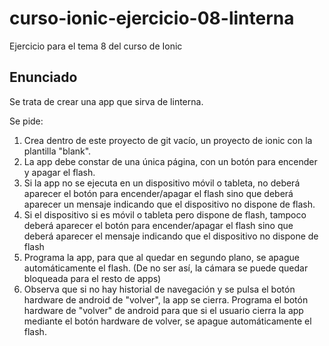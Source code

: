 # curso-ionic-ejercicio-08-linterna
Ejercicio para el tema 8 del curso de Ionic

## Enunciado

Se trata de crear una app que sirva de linterna.

Se pide: 

1) Crea dentro de este proyecto de git vacío, un proyecto de ionic con la plantilla "blank".
2) La app debe constar de una única página, con un botón para encender y apagar el flash.
3) Si la app no se ejecuta en un dispositivo móvil o tableta, no deberá aparecer el botón para encender/apagar el flash sino que deberá aparecer un mensaje indicando que el dispositivo no dispone de flash.
4) Si el dispositivo si es móvil o tableta pero dispone de flash, tampoco deberá aparecer el botón para encender/apagar el flash sino que deberá aparecer el mensaje indicando que el dispositivo no dispone de flash
5) Programa la app, para que al quedar en segundo plano, se apague automáticamente el flash. (De no ser así, la cámara se puede quedar bloqueada para el resto de apps)
6) Observa que si no hay historial de navegación y se pulsa el botón hardware de android de "volver", la app se cierra. Programa el botón hardware de "volver" de android para que si el usuario cierra la app mediante el botón hardware de volver, se apague automáticamente el flash.
